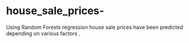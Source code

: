 # house_sale_prices-
Using Random  Forests regression house sale prices have been predicted depending on various factors .
